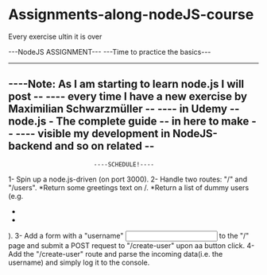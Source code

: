 # Assignments-along-nodeJS-course
Every exercise ultin it is over

  ---NodeJS ASSIGNMENT---
  ---Time to practice the basics---

  ----------------------------------------------------------------------
  ----Note: As I am starting to learn node.js I will post             --
  ---- every time I have a new exercise by Maximilian Schwarzmüller   --
  ---- in Udemy -- node.js - The complete guide -- in here to make    --
  ---- visible my development in NodeJS-backend and so on related     --
  ----------------------------------------------------------------------
                            ----SCHEDULE!----
1- Spin up a node.js-driven (on port 3000).
2- Handle two routes: "/" and "/users".
  *Return some greetings text on /.
  *Return a list of dummy users (e.g. <ul><li><li></ul>).
3- Add a form with a "username" <input> to the "/" page and submit a POST request 
   to "/create-user" upon aa button click.
4- Add the "/create-user" route and parse the incoming data(i.e. the username) and 
simply log it to the console.

